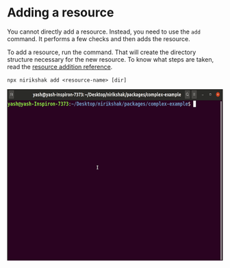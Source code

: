 # Adding a resource

You cannot directly add a resource. Instead, you need to use the `add` command. It performs a few checks and then adds the resource.

To add a resource, run the command. That will create the directory structure necessary for the new resource. To know what steps are taken, read the [resource addition reference](../packages/cli/docs/Add.md).

```shell
npx nirikshak add <resource-name> [dir]
```

<p align=center>
    <img alt="Initialisation command" height=400 src="../packages/cli/docs/addResource.gif" />
</p>
